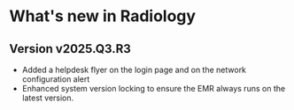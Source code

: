 # What's new in Radiology

## Version v2025.Q3.R3

>
- Added a helpdesk flyer on the login page and on the network configuration alert
- Enhanced system version locking to ensure the EMR always runs on the latest version.